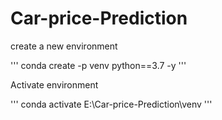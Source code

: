 # Car-price-Prediction

create a new environment

'''
conda create -p venv python==3.7 -y
'''

Activate environment

'''
conda activate E:\Car-price-Prediction\venv
'''